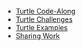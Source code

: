 - [Turtle Code-Along](TurtleCodeAlong.md)
- [Turtle Challenges](TurtleChallenges.md)
- [Turtle Examples](TurtleExamples.md)
- [Sharing Work](SharingWork.md)